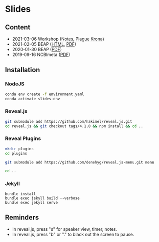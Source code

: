 # Slides

## Content

- 2021-03-06 Workshop ([Notes](https://github.com/ktmeaton/slides/blob/master/2021/03/06_Workshop.md), [Plague Krona](https://raw.githack.com/ktmeaton/slides/master/2021/03/06_Workshop_Plague-Krona.html))
- 2021-02-05 BEAP ([HTML](https://ktmeaton.github.io/slides/2021/02/05_BEAP.html), [PDF](https://ktmeaton.github.io/slides/2021/02/05_BEAP.html?print-pdf))
- 2020-01-30 BEAP ([PDF](https://ktmeaton.github.io/slides/beap2020/beap_2020-01-30.pdf))
- 2019-09-16 NCBImeta ([PDF](https://ktmeaton.github.io/slides/ncbimeta/ncbimeta_2019-09-16.pdf))

## Installation

### NodeJS

```bash
conda env create -f environment.yaml
conda activate slides-env
```

### Reveal.js

```bash
git submodule add https://github.com/hakimel/reveal.js.git
cd reveal.js && git checkout tags/4.1.0 && npm install && cd ..
```

### Reveal Plugins

```bash
mkdir plugins
cd plugins

git submodule add https://github.com/denehyg/reveal.js-menu.git menu

cd ..
```

### Jekyll

```basu
bundle install
bundle exec jekyll build --verbose
bundle exec jekyll serve
```

## Reminders

- In reveal.js, press "s" for speaker view, timer, notes.
- In reveal.js, press "b" or "." to black out the screen to pause.
